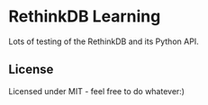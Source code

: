 # RethinkDB Learning

Lots of testing of the RethinkDB and its Python API.

## License

Licensed under MIT - feel free to do whatever:) 